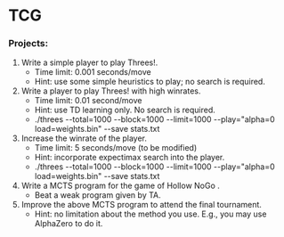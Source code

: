 # TCG

### Projects:  
1. Write a simple player to play Threes!.  
    * Time limit: 0.001 seconds/move  
    * Hint: use some simple heuristics to play; no search is required.  
2. Write a player to play Threes! with high winrates.  
    * Time limit: 0.01 second/move  
    * Hint: use TD learning only. No search is required. 
    * ./threes --total=1000 --block=1000 --limit=1000 --play="alpha=0 load=weights.bin" --save stats.txt 
3. Increase the winrate of the player.  
    * Time limit: 5 seconds/move (to be modified)  
    * Hint: incorporate expectimax search into the player.
    * ./threes --total=1000 --block=1000 --limit=1000 --play="alpha=0 load=weights.bin" --save stats.txt
4. Write a MCTS program for the game of Hollow NoGo .  
    * Beat a weak program given by TA.  
5. Improve the above MCTS program to attend the final tournament.  
    * Hint: no limitation about the method you use. E.g., you may use AlphaZero to do it.  
